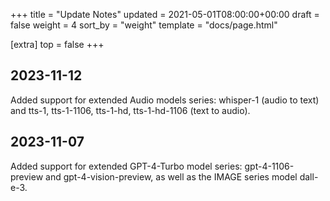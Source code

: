 +++
title = "Update Notes"
updated = 2021-05-01T08:00:00+00:00
draft = false
weight = 4
sort_by = "weight"
template = "docs/page.html"

[extra]
top = false
+++

## 2023-11-12

Added support for extended Audio models series: whisper-1 (audio to text) and tts-1, tts-1-1106, tts-1-hd, tts-1-hd-1106 (text to audio).

## 2023-11-07

Added support for extended GPT-4-Turbo model series: gpt-4-1106-preview and gpt-4-vision-preview, as well as the IMAGE series model dall-e-3.
